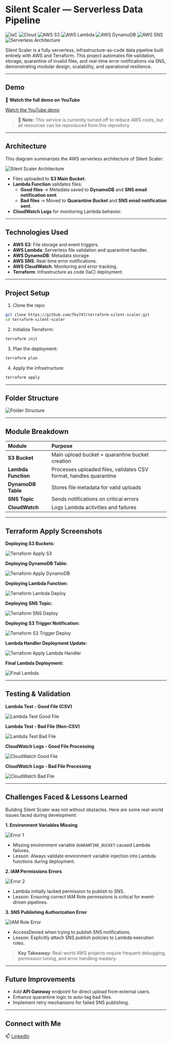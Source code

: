 # Silent Scaler — Serverless Data Pipeline

![IaC](https://img.shields.io/badge/IaC-Terraform-7B42BC?style=for-the-badge&logo=terraform)
![Cloud](https://img.shields.io/badge/Cloud-AWS-232F3E?style=for-the-badge&logo=amazonaws)
![AWS S3](https://img.shields.io/badge/AWS%20S3-Storage-569A31?style=for-the-badge&logo=amazonaws)
![AWS Lambda](https://img.shields.io/badge/AWS%20Lambda-Serverless-F58536?style=for-the-badge&logo=awslambda)
![AWS DynamoDB](https://img.shields.io/badge/AWS%20DynamoDB-NoSQL-4053D6?style=for-the-badge&logo=amazonaws)
![AWS SNS](https://img.shields.io/badge/AWS%20SNS-Notifications-F09135?style=for-the-badge&logo=amazonaws)
![Serverless Architecture](https://img.shields.io/badge/Architecture-Serverless-4B5563?style=for-the-badge)


Silent Scaler is a fully serverless, infrastructure-as-code data pipeline built entirely with AWS and Terraform. This project automates file validation, storage, quarantine of invalid files, and real-time error notifications via SNS, demonstrating modular design, scalability, and operational resilience.

---

## Demo

🎥 **Watch the full demo on YouTube**  


[Watch the YouTube demo](https://your-link-here.com)

> 📃 **Note:** This service is currently turned off to reduce AWS costs, but all resources can be reproduced from this repository.

---

## Architecture

This diagram summarizes the AWS serverless architecture of Silent Scaler:

![Silent Scaler Architecture](screenshots/silent-scaler-main.png)

- Files uploaded to **S3 Main Bucket**.
- **Lambda Function** validates files:
  - **Good files** → Metadata saved to **DynamoDB** and **SNS email notification sent**.
  - **Bad files** → Moved to **Quarantine Bucket** and **SNS email notification sent**.
- **CloudWatch Logs** for monitoring Lambda behavior.

---

## Technologies Used

- **AWS S3**: File storage and event triggers.
- **AWS Lambda**: Serverless file validation and quarantine handler.
- **AWS DynamoDB**: Metadata storage.
- **AWS SNS**: Real-time error notifications.
- **AWS CloudWatch**: Monitoring and error tracking.
- **Terraform**: Infrastructure as code (IaC) deployment.

---

## Project Setup

1. Clone the repo:
```bash
git clone https://github.com/fkv747/terraform-silent-scaler.git
cd terraform-silent-scaler
```

2. Initialize Terraform:
```bash
terraform init
```

3. Plan the deployment:
```bash
terraform plan
```

4. Apply the infrastructure:
```bash
terraform apply
```

---

## Folder Structure

![Folder Structure](screenshots/1-folder-structure.png)

---

## Module Breakdown

| Module | Purpose |
|:---|:---|
| **S3 Bucket** | Main upload bucket + quarantine bucket creation |
| **Lambda Function** | Processes uploaded files, validates CSV format, handles quarantine |
| **DynamoDB Table** | Stores file metadata for valid uploads |
| **SNS Topic** | Sends notifications on critical errors |
| **CloudWatch** | Logs Lambda activities and failures |

---

## Terraform Apply Screenshots

**Deploying S3 Buckets:**

![Terraform Apply S3](screenshots/2-terraform-apply-s3.png)

**Deploying DynamoDB Table:**

![Terraform Apply DynamoDB](screenshots/3-terraform-apply-dynamodb.png)

**Deploying Lambda Function:**

![Terraform Lambda Deploy](screenshots/4-terraform-lambda.png)

**Deploying SNS Topic:**

![Terraform SNS Deploy](screenshots/5-terraform-sns.png)

**Deploying S3 Trigger Notification:**

![Terraform S3 Trigger Deploy](screenshots/6-terraform-s3trigger.png)

**Lambda Handler Deployment Update:**

![Terraform Apply Lambda Handler](screenshots/6.1-terraform-apply-handler.png)

**Final Lambda Deployment:**

![Final Lambda](screenshots/8-terraform-final-lambda.png)

---

## Testing & Validation

**Lambda Test - Good File (CSV)**

![Lambda Test Good File](screenshots/lambda-test-good-file.png)

**Lambda Test - Bad File (Non-CSV)**

![Lambda Test Bad File](screenshots/lambda-test-bad-file.png)

**CloudWatch Logs - Good File Processing**

![CloudWatch Good File](screenshots/cloudwatch-log-good-file.png)

**CloudWatch Logs - Bad File Processing**

![CloudWatch Bad File](screenshots/cloudwatch-log-bad-file.png)

---

## Challenges Faced & Lessons Learned

Building Silent Scaler was not without obstacles. Here are some real-world issues faced during development:

**1. Environment Variables Missing**

![Error 1](screenshots/errors/1-error.png)
- Missing environment variable `QUARANTINE_BUCKET` caused Lambda failures.
- Lesson: Always validate environment variable injection into Lambda functions during deployment.

**2. IAM Permissions Errors**

![Error 2](screenshots/errors/2-error.png)
- Lambda initially lacked permission to publish to SNS.
- Lesson: Ensuring correct IAM Role permissions is critical for event-driven pipelines.

**3. SNS Publishing Authorization Error**

![IAM Role Error](screenshots/errors/3-error-iam-role-sns.png)
- AccessDenied when trying to publish SNS notifications.
- Lesson: Explicitly attach SNS publish policies to Lambda execution roles.

> **Key Takeaway:** Real-world AWS projects require frequent debugging, permission tuning, and error handling mastery.

---

## Future Improvements

- Add **API Gateway** endpoint for direct upload from external users.
- Enhance quarantine logic to auto-tag bad files.
- Implement retry mechanisms for failed SNS publishing.

---


## Connect with Me

📫 [LinkedIn](https://www.linkedin.com/in/franc-kevin-v-07108b111/)